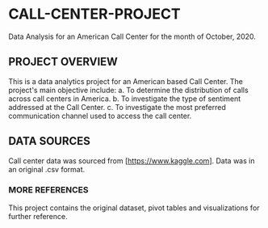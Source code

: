 # CALL-CENTER-PROJECT
Data Analysis for an American Call Center for the month of October, 2020.

## PROJECT OVERVIEW
This is a data analytics project for an American based Call Center. The project's main objective include:
a. To determine the distribution of calls across call centers in America.
b. To investigate the type of sentiment addressed at the Call Center.
c. To investigate the most preferred communication channel used to access the call center.

## DATA SOURCES
Call center data was sourced from [https://www.kaggle.com]. Data was in an original .csv format.

### MORE REFERENCES
This project contains the original dataset, pivot tables and visualizations for further reference.

